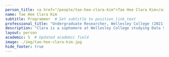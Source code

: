 ```yaml
---
person_title: <a href="/people/tae-hee-clara-kim">Tae Hee Clara Kim</a>
name: Tae Hee Clara Kim
subtitle: Programmer  # Set subtitle to position_link_text
professional_title: "Undergraduate Researcher, Wellesley College (2021-2023), Jr Scientific Programmer"
description: "Clara is a sophomore at Wellesley College studying Data Science with a focus on Bioinformatics. She is interested in the intersection of medicine, technology, education, and psychiatry. In her free time, she enjoys singing with her a capella and hiking with family and friends. She is so excited and grateful to be joining the Park Lab!"
layout: person
academic: 5  # Updated academic field
image: ./img/tae-hee-clara-kim.jpg
hide_footer: true
---
```


